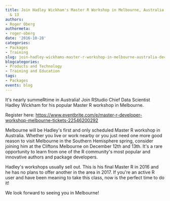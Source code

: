 ```yaml
---
title: Join Hadley Wickham's Master R Workshop in Melbourne, Australia December 12
  & 13
authors:
- Roger Oberg
authormeta: 
- roger-oberg
date: '2016-10-28'
categories:
- Packages
- Training
slug: join-hadley-wickhams-master-r-workshop-in-melbourne-australia-december-12-13
blogcategories:
- Products and Technology
- Training and Education
tags:
- Packages
events: blog
---
```



It's nearly summeRtime in Australia! Join RStudio Chief Data Scientist Hadley Wickham for his popular Master R workshop in Melbourne.

Register here:  <https://www.eventbrite.com/e/master-r-developer-workshop-melbourne-tickets-22546200292>

Melbourne will be Hadley's first and only scheduled Master R workshop in Australia. Whether you live or work nearby or you just need one more good reason to visit Melbourne in the Southern Hemisphere spring, consider joining him at the Cliftons Melbourne on December 12th and 13th. It's a rare opportunity to learn from one of the R community's most popular and innovative authors and package developers.

Hadley's workshops usually sell out. This is his final Master R in 2016 and he has no plans to offer another in the area in 2017. If you're an active R user and have been meaning to take this class, now is the perfect time to do it!

We look forward to seeing you in Melbourne!

